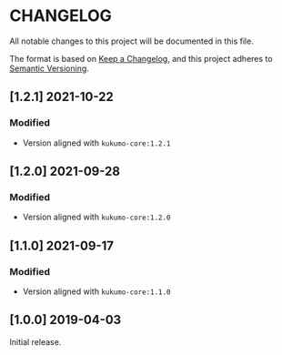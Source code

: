 # CHANGELOG


All notable changes to this project will be documented in this file.

The format is based on [Keep a Changelog][1],
and this project adheres to [Semantic Versioning][2].


## [1.2.1] 2021-10-22
### Modified
- Version aligned with `kukumo-core:1.2.1`

## [1.2.0] 2021-09-28
### Modified
- Version aligned with `kukumo-core:1.2.0`

## [1.1.0] 2021-09-17

### Modified
- Version aligned with `kukumo-core:1.1.0`

  
## [1.0.0] 2019-04-03

Initial release.  


[1]: <https://keepachangelog.com/en/1.0.0/>
[2]: <https://semver.org>